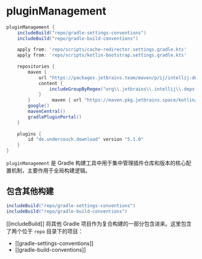 # pluginManagement

```groovy
pluginManagement {  
    includeBuild("repo/gradle-settings-conventions")  
    includeBuild("repo/gradle-build-conventions")  
  
    apply from: 'repo/scripts/cache-redirector.settings.gradle.kts'  
    apply from: 'repo/scripts/kotlin-bootstrap.settings.gradle.kts'  
  
    repositories {  
        maven {  
            url "https://packages.jetbrains.team/maven/p/ij/intellij-dependencies"  
            content {  
                includeGroupByRegex("org\\.jetbrains\\.intellij\\.deps(\\..+)?")  
            }  
        }        maven { url "https://maven.pkg.jetbrains.space/kotlin/p/kotlin/kotlin-dependencies" }  
        google()  
        mavenCentral()  
        gradlePluginPortal()  
    }  
  
    plugins {  
        id "de.undercouch.download" version "5.1.0"  
    }  
}
```

`pluginManagement` 是 Gradle 构建工具中用于集中管理插件仓库和版本的核心配置机制，主要作用于全局构建逻辑。

## 包含其他构建

```groovy
includeBuild("repo/gradle-settings-conventions") 
includeBuild("repo/gradle-build-conventions")
```

[[includeBuild]] 将其他 Gradle 项目作为复合构建的一部分包含进来。这里包含了两个位于 `repo` 目录下的项目：

- [[gradle-settings-conventions]]
- [[gradle-build-conventions]]

